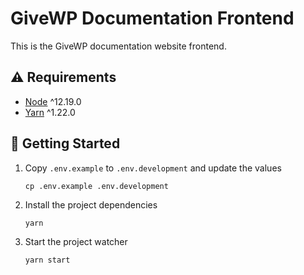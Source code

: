 # GiveWP Documentation Frontend

This is the GiveWP documentation website frontend.

## ⚠️ Requirements

- [Node](https://nodejs.org) ^12.19.0
- [Yarn](https://yarnpkg.com) ^1.22.0

## 🏁 Getting Started

1.  Copy `.env.example` to `.env.development` and update the values

        cp .env.example .env.development

2.  Install the project dependencies

        yarn

3.  Start the project watcher

        yarn start
